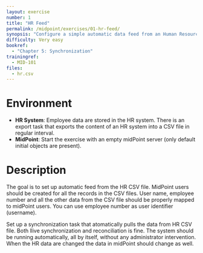 ```yaml
---
layout: exercise
number: 1
title: "HR Feed"
permalink: /midpoint/exercises/01-hr-feed/
synopsis: "Configure a simple automatic data feed from an Human Resource system represented by a CSV file."
difficulty: Very easy
bookref:
  - "Chapter 5: Synchronization"
trainingref:
  - MID-101
files:
  - hr.csv
---
```


# Environment

* **HR System**: Employee data are stored in the HR system. There is an export task that exports the content of an HR system into a CSV file in regular interval.
* **MidPoint**: Start the exercise with an empty midPoint server (only default initial objects are present).

# Description

The goal is to set up automatic feed from the HR CSV file. MidPoint users should be created for all the records in the CSV files. User name, employee number and all the other data from the CSV file should be properly mapped to midPoint users. You can use employee number as user identifier (username).

Set up a synchronization task that atomatically pulls the data from HR CSV file. Both llive synchronization and reconciliation is fine. The system should be running automatically, all by itself, without any administrator intervention. When the HR data are changed the data in midPoint should change as well.
